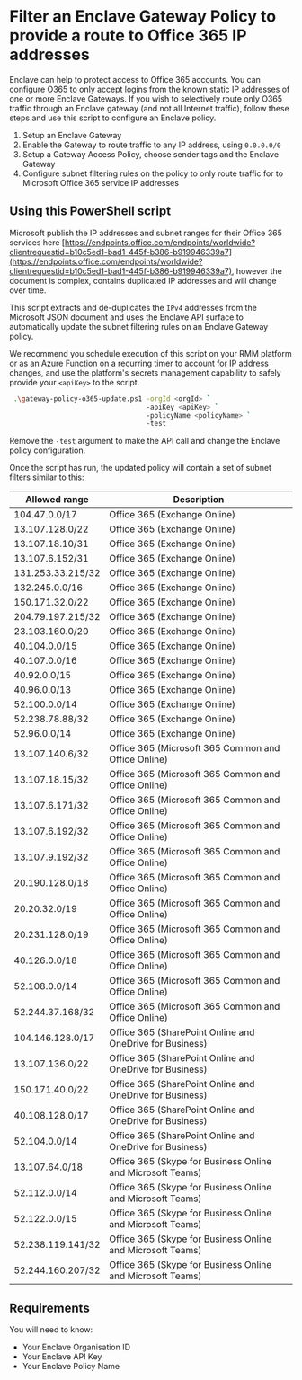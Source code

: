 # Filter an Enclave Gateway Policy to provide a route to Office 365 IP addresses

Enclave can help to protect access to Office 365 accounts. You can configure O365 to only accept logins from the known static IP addresses of one or more Enclave Gateways. If you wish to selectively route only O365 traffic through an Enclave gateway (and not all Internet traffic), follow these steps and use this script to configure an Enclave policy.

1. Setup an Enclave Gateway
2. Enable the Gateway to route traffic to any IP address, using `0.0.0.0/0`
3. Setup a Gateway Access Policy, choose sender tags and the Enclave Gateway
4. Configure subnet filtering rules on the policy to only route traffic for to Microsoft Office 365 service IP addresses

## Using this PowerShell script

Microsoft publish the IP addresses and subnet ranges for their Office 365 services here [https://endpoints.office.com/endpoints/worldwide?clientrequestid=b10c5ed1-bad1-445f-b386-b919946339a7](https://endpoints.office.com/endpoints/worldwide?clientrequestid=b10c5ed1-bad1-445f-b386-b919946339a7), however the document is complex, contains duplicated IP addresses and will change over time.

This script extracts and de-duplicates the `IPv4` addresses from the Microsoft JSON document and uses the Enclave API surface to automatically update the subnet filtering rules on an Enclave Gateway policy.

We recommend you schedule execution of this script on your RMM platform or as an Azure Function on a recurring timer to account for IP address changes, and use the platform's secrets management capability to safely provide your `<apiKey>` to the script.

```bash
 .\gateway-policy-o365-update.ps1 -orgId <orgId> `
                                  -apiKey <apiKey> `
                                  -policyName <policyName> `
                                  -test
```

Remove the `-test` argument to make the API call and change the Enclave policy configuration.

Once the script has run, the updated policy will contain a set of subnet filters similar to this:

| Allowed range | Description |
|-|-|
| 104.47.0.0/17 | Office 365 (Exchange Online) |
| 13.107.128.0/22 | Office 365 (Exchange Online) |
| 13.107.18.10/31 | Office 365 (Exchange Online) |
| 13.107.6.152/31 | Office 365 (Exchange Online) |
| 131.253.33.215/32 | Office 365 (Exchange Online) |
| 132.245.0.0/16 | Office 365 (Exchange Online) |
| 150.171.32.0/22 | Office 365 (Exchange Online) |
| 204.79.197.215/32 | Office 365 (Exchange Online) |
| 23.103.160.0/20 | Office 365 (Exchange Online) |
| 40.104.0.0/15 | Office 365 (Exchange Online) |
| 40.107.0.0/16 | Office 365 (Exchange Online) |
| 40.92.0.0/15 | Office 365 (Exchange Online) |
| 40.96.0.0/13 | Office 365 (Exchange Online) |
| 52.100.0.0/14 | Office 365 (Exchange Online) |
| 52.238.78.88/32 | Office 365 (Exchange Online) |
| 52.96.0.0/14 | Office 365 (Exchange Online) |
| 13.107.140.6/32 | Office 365 (Microsoft 365 Common and Office Online) |
| 13.107.18.15/32 | Office 365 (Microsoft 365 Common and Office Online) |
| 13.107.6.171/32 | Office 365 (Microsoft 365 Common and Office Online) |
| 13.107.6.192/32 | Office 365 (Microsoft 365 Common and Office Online) |
| 13.107.9.192/32 | Office 365 (Microsoft 365 Common and Office Online) |
| 20.190.128.0/18 | Office 365 (Microsoft 365 Common and Office Online) |
| 20.20.32.0/19 | Office 365 (Microsoft 365 Common and Office Online) |
| 20.231.128.0/19 | Office 365 (Microsoft 365 Common and Office Online) |
| 40.126.0.0/18 | Office 365 (Microsoft 365 Common and Office Online) |
| 52.108.0.0/14 | Office 365 (Microsoft 365 Common and Office Online) |
| 52.244.37.168/32 | Office 365 (Microsoft 365 Common and Office Online) |
| 104.146.128.0/17 | Office 365 (SharePoint Online and OneDrive for Business) |
| 13.107.136.0/22 | Office 365 (SharePoint Online and OneDrive for Business) |
| 150.171.40.0/22 | Office 365 (SharePoint Online and OneDrive for Business) |
| 40.108.128.0/17 | Office 365 (SharePoint Online and OneDrive for Business) |
| 52.104.0.0/14 | Office 365 (SharePoint Online and OneDrive for Business) |
| 13.107.64.0/18 | Office 365 (Skype for Business Online and Microsoft Teams) |
| 52.112.0.0/14 | Office 365 (Skype for Business Online and Microsoft Teams) |
| 52.122.0.0/15 | Office 365 (Skype for Business Online and Microsoft Teams) |
| 52.238.119.141/32 | Office 365 (Skype for Business Online and Microsoft Teams) |
| 52.244.160.207/32 | Office 365 (Skype for Business Online and Microsoft Teams) |

## Requirements

You will need to know:

- Your Enclave Organisation ID
- Your Enclave API Key
- Your Enclave Policy Name